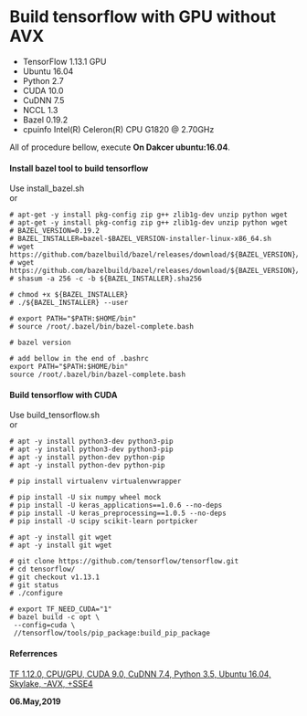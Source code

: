 # Build tensorflow with GPU without AVX  

- TensorFlow 1.13.1 GPU
- Ubuntu 16.04
- Python 2.7
- CUDA 10.0
- CuDNN 7.5
- NCCL 1.3
- Bazel 0.19.2
- cpuinfo Intel(R) Celeron(R) CPU G1820 @ 2.70GHz

All of procedure bellow, execute **On Dakcer ubuntu:16.04**.  

#### Install bazel tool to build tensorflow  
Use install_bazel.sh  
or  
```
# apt-get -y install pkg-config zip g++ zlib1g-dev unzip python wget
# apt-get -y install pkg-config zip g++ zlib1g-dev unzip python wget
# BAZEL_VERSION=0.19.2
# BAZEL_INSTALLER=bazel-$BAZEL_VERSION-installer-linux-x86_64.sh
# wget https://github.com/bazelbuild/bazel/releases/download/${BAZEL_VERSION}/${BAZEL_INSTALLER}
# wget https://github.com/bazelbuild/bazel/releases/download/${BAZEL_VERSION}/${BAZEL_INSTALLER}.sha256
# shasum -a 256 -c -b ${BAZEL_INSTALLER}.sha256 

# chmod +x ${BAZEL_INSTALLER}
# ./${BAZEL_INSTALLER} --user

# export PATH="$PATH:$HOME/bin"
# source /root/.bazel/bin/bazel-complete.bash

# bazel version

# add bellow in the end of .bashrc
export PATH="$PATH:$HOME/bin"
source /root/.bazel/bin/bazel-complete.bash
```

#### Build tensorflow with CUDA  
Use build_tensorflow.sh  
or  
```
# apt -y install python3-dev python3-pip
# apt -y install python3-dev python3-pip
# apt -y install python-dev python-pip
# apt -y install python-dev python-pip

# pip install virtualenv virtualenvwrapper

# pip install -U six numpy wheel mock
# pip install -U keras_applications==1.0.6 --no-deps
# pip install -U keras_preprocessing==1.0.5 --no-deps
# pip install -U scipy scikit-learn portpicker

# apt -y install git wget
# apt -y install git wget

# git clone https://github.com/tensorflow/tensorflow.git
# cd tensorflow/
# git checkout v1.13.1
# git status
# ./configure

# export TF_NEED_CUDA="1"
# bazel build -c opt \
 --config=cuda \
 //tensorflow/tools/pip_package:build_pip_package

```

#### Referrences  
[TF 1.12.0, CPU/GPU, CUDA 9.0, CuDNN 7.4, Python 3.5, Ubuntu 16.04, Skylake, -AVX, +SSE4](https://github.com/yaroslavvb/tensorflow-community-wheels/issues/99)  

**06.May,2019**  
